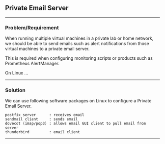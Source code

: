## Private Email Server

---

### Problem/Requirement

When running multiple virtual machines in a private lab or home network, we should be able to send emails such as alert notifications from those virtual machines to a private email server.

This is required when configuring monitoring scripts or products such as Prometheus AlertManager.

On Linux ...

---

### Solution

We can use following software packages on Linux to configure a Private Email Server.

```
postfix server      : receives email
sendmail client     : sends email
dovecot (imap/pop3) : allows email GUI client to pull email from server
thunderbird         : email client
```

---


